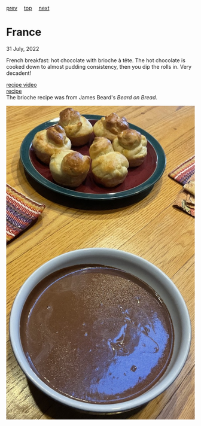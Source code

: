 [prev](finland.md)&emsp;
[top](../index.md)&emsp;
[next](../g/gabon.md)
# France
31 July, 2022


French breakfast: hot chocolate with brioche a&#768; te&#770;te. The hot chocolate is cooked down to almost pudding consistency, then you dip the rolls in. Very decadent!

[recipe video](https://youtu.be/HTfokMC4Ho4)<br>
[recipe](https://www.thefrenchcookingacademy.com/recipes/french-hot-chocolate)<br>
The brioche recipe was from James Beard's _Beard on Bread_.

![breakfast](images/france.jpeg)
